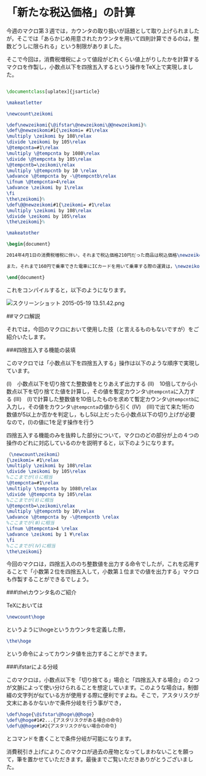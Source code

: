 # 「新たな税込価格」の計算

今週のマクロ第３週では，カウンタの取り扱いが話題として取り上げられましたが，そこでは「あらかじめ用意されたカウンタを用いて四則計算できるのは，整数どうしに限られる」という制限がありました。

そこで今回は，消費税増税によって値段がどれくらい値上がりしたかを計算するマクロを作製し，小数点以下を四捨五入するという操作をTeX上で実現しました。

~~~latex

\documentclass[uplatex]{jsarticle}

\makeatletter

\newcount\zeikomi

\def\newzeikomi{\@ifstar\@newzeikomi\@@newzeikomi}%
\def\@newzeikomi#1{\zeikomi= #1\relax
\multiply \zeikomi by 108\relax
\divide \zeikomi by 105\relax
\@tempcnta=#1\relax
\multiply \@tempcnta by 1080\relax
\divide \@tempcnta by 105\relax
\@tempcntb=\zeikomi\relax
\multiply \@tempcntb by 10 \relax
\advance \@tempcnta by -\@tempcntb\relax
\ifnum \@tempcnta>4\relax
\advance \zeikomi by 1\relax
\fi
\the\zeikomi}%
\def\@@newzeikomi#1{\zeikomi= #1\relax
\multiply \zeikomi by 108\relax
\divide \zeikomi by 105\relax
\the\zeikomi}%

\makeatother

\begin{document}

2014年4月1日の消費税増税に伴い，それまで税込価格210円だった商品は税込価格\newzeikomi{210}円となってしまった．

また，それまで160円で乗車できた電車にICカードを用いて乗車する際の運賃は，\newzeikomi*{160}円となった．

\end{document}

~~~

これをコンパイルすると，以下のようになります。

![スクリーンショット 2015-05-19 13.51.42.png](https://qiita-image-store.s3.amazonaws.com/0/62358/5b33b0fa-3f14-2f29-0a12-a98bea79c1a5.png)

##マクロ解説

それでは，今回のマクロにおいて使用した技（と言えるものもないですが）をご紹介いたします。

###四捨五入する機能の装填

このマクロでは「小数点以下を四捨五入する」操作は以下のような順序で実現しています。

(Ⅰ)　小数点以下を切り捨てた整数値をとりあえず出力する
(Ⅱ)　10倍してから小数点以下を切り捨てた値を計算し，その値を暫定カウンタ`\@tempcnta`に入力する
(Ⅲ)　(Ⅰ)で計算した整数値を10倍したものを求めて暫定カウンタ`\@tempcntb`に入力し，その値をカウンタ`\@tempcnta`の値から引く
(Ⅳ)　(Ⅲ)で出て来た1桁の数値が5以上か否かを判定し，もし5以上だったら小数点以下の切り上げが必要なので，(Ⅰ)の値に1を足す操作を行う

四捨五入する機能のみを抜粋した部分について，マクロのどの部分が上の４つの操作のどれに対応しているのかを説明すると，以下のようになります。

~~~latex
（\newcount\zeikomi）
{\zeikomi= #1\relax
\multiply \zeikomi by 108\relax
\divide \zeikomi by 105\relax
%ここまでが(Ⅰ)に相当
\@tempcnta=#1\relax
\multiply \tempcnta by 1080\relax
\divide \@tempcnta by 105\relax
%ここまでが(Ⅱ)に相当
\@tempcntb=\zeikomi\relax
\multiply \@tempcntb by 10\relax
\advance \@tempcnta by -\@tempcntb \relax
%ここまでが(Ⅲ)に相当
\ifnum \@tempcnta>4 \relax
\advance \zeikomi by 1 ¥\relax
\fi 
%ここまでが(Ⅳ)に相当
\the\zeikomi}
~~~

今回のマクロは，四捨五入ののち整数値を出力する命令でしたが，これを応用することで「小数第２位を四捨五入して，小数第１位までの値を出力する」マクロも作製することができるでしょう。

###\the\カウンタ名のご紹介

TeXにおいては
~~~latex
\newcount\hoge
~~~
というように\hogeというカウンタを定義した際，
~~~latex
\the\hoge
~~~
という命令によってカウンタ値を出力することができます。

###\ifstarによる分岐

このマクロは，小数点以下を「切り捨てる」場合と「四捨五入する場合」の２つが文脈によって使い分けられることを想定しています。このような場合は，制御綴の文字列が似ている方が使用する際に便利ですよね。そこで，アスタリスクが文末にあるかないかで条件分岐を行う事ができ，

~~~latex
\def\hoge{\@ifstar\@hoge\@@hoge}
\def\@hoge#1#2...{アスタリスクがある場合の命令}
\def\@@hoge#1#2{アスタリスクがない場合の命令}
~~~

とコマンドを書くことで条件分岐が可能になります。

消費税引き上げによりこのマクロが過去の産物となってしまわないことを願って，筆を置かせていただきます。最後までご覧いただきありがとうございました。